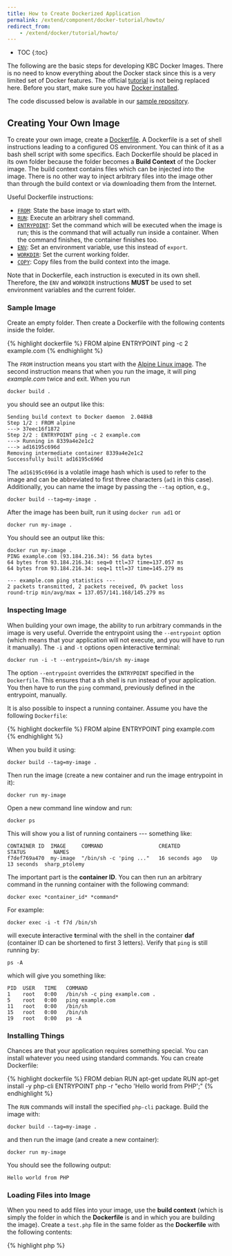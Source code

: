```yaml
---
title: How to Create Dockerized Application
permalink: /extend/component/docker-tutorial/howto/
redirect_from:
    - /extend/docker/tutorial/howto/
---
```


* TOC
{:toc}

The following are the basic steps for developing KBC Docker Images. There is no need to know everything about the
Docker stack since this is a very limited set of Docker features.
The official [tutorial](https://docs.docker.com/get-started/) is not being replaced here.
Before you start, make sure you have [Docker installed](/extend/component/docker-tutorial/setup/).

The code discussed below is available in our [sample repository](https://github.com/keboola/docs-docker-example-image).

## Creating Your Own Image
To create your own image, create a [Dockerfile](https://docs.docker.com/engine/reference/builder/).
A Dockerfile is a set of shell instructions leading to a configured OS environment. You can think of it as a
bash shell script with some specifics. Each Dockerfile should be placed in its own folder because the folder
becomes a **Build Context** of the Docker image. The build context contains files which can be injected into the
image. There is no other way to inject arbitrary files into the image other than through the build
context or via downloading them from the Internet.

Useful Dockerfile instructions:

- [`FROM`](https://docs.docker.com/engine/reference/builder/#from): State the base image to start with.
- [`RUN`](https://docs.docker.com/engine/reference/builder/#run): Execute an arbitrary shell command.
- [`ENTRYPOINT`](https://docs.docker.com/engine/reference/builder/#entrypoint): Set the command which
will be executed when the image is run; this is the command that will actually run inside a container.
When the command finishes, the container finishes too.
- [`ENV`](https://docs.docker.com/engine/reference/builder/#env): Set an environment variable, use this instead of `export`.
- [`WORKDIR`](https://docs.docker.com/engine/reference/builder/#workdir): Set the current working folder.
- [`COPY`](https://docs.docker.com/engine/reference/builder/#copy): Copy files from the build context into the image.

Note that in Dockerfile, each instruction is executed in its own shell. Therefore, the
`ENV` and `WORKDIR` instructions **MUST** be used to set environment variables and the current folder.

### Sample Image
Create an empty folder. Then create a Dockerfile with the following contents inside the folder.

{% highlight dockerfile %}
FROM alpine
ENTRYPOINT ping -c 2 example.com
{% endhighlight %}

The `FROM` instruction means you start with the [Alpine Linux image](https://hub.docker.com/_/alpine/).
The second instruction means that when you run the image, it will ping _example.com_ twice and exit.
When you run

    docker build .

you should see an output like this:

    Sending build context to Docker daemon  2.048kB
    Step 1/2 : FROM alpine
    ---> 37eec16f1872
    Step 2/2 : ENTRYPOINT ping -c 2 example.com
    ---> Running in 8339a4e2e1c2
    ---> ad16195c696d
    Removing intermediate container 8339a4e2e1c2
    Successfully built ad16195c696d

The `ad16195c696d` is a volatile image hash which is used to refer to the image and can be abbreviated to first three
characters (`ad1` in this case).
Additionally, you can name the image by passing the `--tag` option, e.g.,

    docker build --tag=my-image .

After the image has been built, run it using `docker run ad1` or

    docker run my-image .

You should see an output like this:

    docker run my-image .
    PING example.com (93.184.216.34): 56 data bytes
    64 bytes from 93.184.216.34: seq=0 ttl=37 time=137.057 ms
    64 bytes from 93.184.216.34: seq=1 ttl=37 time=145.279 ms

    --- example.com ping statistics ---
    2 packets transmitted, 2 packets received, 0% packet loss
    round-trip min/avg/max = 137.057/141.168/145.279 ms

### Inspecting Image
When building your own image, the ability to run arbitrary commands in the image is very useful. Override the entrypoint using the `--entrypoint`
option (which means that your application will not execute, and you will have to run it manually). The `-i` and `-t`
options open **i**nteractive **t**erminal:

    docker run -i -t --entrypoint=/bin/sh my-image

The option `--entrypoint` overrides the `ENTRYPOINT` specified in the `Dockerfile`. This ensures that a
sh shell is run instead of your application. You then have to run the `ping` command, previously defined in the entrypoint, manually.

It is also possible to inspect a running container. Assume you have the following `Dockerfile`:

{% highlight dockerfile %}
FROM alpine
ENTRYPOINT ping example.com
{% endhighlight %}

When you build it using:

    docker build --tag=my-image .

Then run the image (create a new container and run the image entrypoint in it):

    docker run my-image

Open a new command line window and run:

    docker ps

This will show you a list of running containers --- something like:

    CONTAINER ID  IMAGE     COMMAND                  CREATED          STATUS         NAMES
    f7def769a470  my-image  "/bin/sh -c 'ping ..."   16 seconds ago   Up 13 seconds  sharp_ptolemy

The important part is the **container ID**. You can then run an arbitrary command in the running container with
the following command:

    docker exec *container_id* *command*

For example:

    docker exec -i -t f7d /bin/sh

will execute **i**nteractive **t**erminal with the shell in the container **daf** (container ID can
be shortened to first 3 letters). Verify that `ping` is still running by:

    ps -A

which will give you something like:

    PID  USER   TIME   COMMAND
    1    root   0:00   /bin/sh -c ping example.com .
    5    root   0:00   ping example.com
    11   root   0:00   /bin/sh
    15   root   0:00   /bin/sh
    19   root   0:00   ps -A

### Installing Things
Chances are that your application requires something special. You can install whatever you need
using standard commands. You can create Dockerfile:

{% highlight dockerfile %}
FROM debian
RUN apt-get update
RUN apt-get install -y php-cli
ENTRYPOINT php -r "echo 'Hello world from PHP';"
{% endhighlight %}

The `RUN` commands will install the specified `php-cli` package. Build the image with:

    docker build --tag=my-image .

and then run the image (and create a new container):

    docker run my-image

You should see the following output:

    Hello world from PHP


### Loading Files into Image
When you need to add files into your image, use the **build context** (which is simply
the folder in which the **Dockerfile** is and in which you are building the image). Create a `test.php`
file in the same folder as the **Dockerfile** with the following contents:

{% highlight php %}
<?php

echo "Hello world from PHP file";
{% endhighlight %}

Then change the Dockerfile to:

{% highlight dockerfile %}
FROM debian
RUN apt-get update
RUN apt-get install -y php-cli
ENTRYPOINT php -r "echo 'Hello world from PHP';"
COPY . /code/
ENTRYPOINT php /code/test.php
{% endhighlight %}

The `COPY` command copies the entire contents of the folder with Dockerfile into the `/code/`
folder inside the image. The `ENTRYPOINT` command then simply executes the file when the image
is run. When you `docker build` and `docker run` the image, you will receive:

    Hello world from PHP file

## Dockerfile Gotchas
- Make absolutely sure that the **Dockerfile** script requires no interaction.
- Each Dockerfile instruction runs in its own shell, and there is no state maintained between them.
This means that, for instance, having `RUN export foo=bar` makes no sense. Use `ENV foo=bar` instruction
to create environment variables.
- When you look at the [existing Dockerfiles](https://github.com/keboola/docker-custom-python/blob/master/Dockerfile),
you will realize that commands are squashed together
to a [single instruction](https://github.com/keboola/docker-custom-python/blob/master/Dockerfile#L6). This is
because each instruction creates a **layer** and there is a limited number of layers (layers are counted for the base
images too). However, this approach makes debugging more complicated. So, you better start with having

{% highlight dockerfile %}
RUN instruction1
RUN instruction2
{% endhighlight %}

and only once you are sure the image builds correctly and you are happy with the result, change this to:

{% highlight dockerfile %}
RUN instruction1 \
    && instruction2
{% endhighlight %}

- When you refer to files on the Internet, make sure they are available publicly, so that the image can be
rebuilt by a Docker registry.
- Be careful about storing private things in the image (like credentials or keys); they will remain in
the image unless you delete them.
- Be sure to delete temporary files, as they bloat the image. That's why we add `rm -rf /var/lib/apt/lists/*` everywhere.
- Consult
the [Dockerfile Best Practices](https://docs.docker.com/engine/userguide/eng-image/dockerfile_best-practices/)
for more detailed information.

Now that you are able to create dockerized applications, get yourself familiar with the
[Docker registry](/extend/component/docker-tutorial/registry/).
